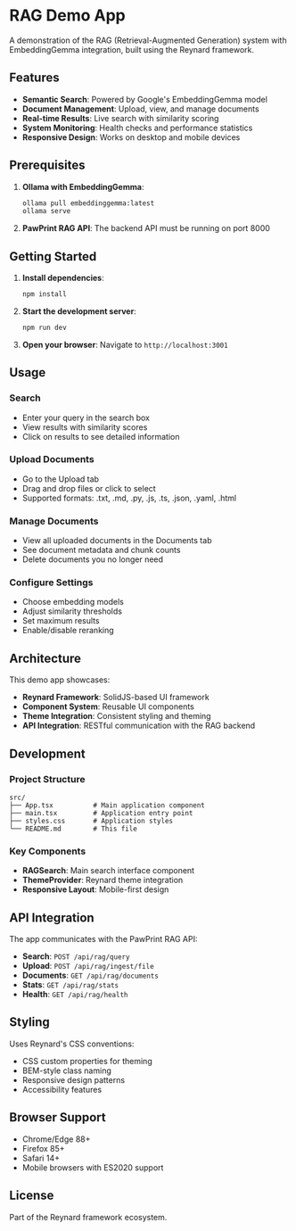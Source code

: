 # RAG Demo App

A demonstration of the RAG (Retrieval-Augmented Generation) system with EmbeddingGemma integration, built using the Reynard framework.

## Features

- **Semantic Search**: Powered by Google's EmbeddingGemma model
- **Document Management**: Upload, view, and manage documents
- **Real-time Results**: Live search with similarity scoring
- **System Monitoring**: Health checks and performance statistics
- **Responsive Design**: Works on desktop and mobile devices

## Prerequisites

1. **Ollama with EmbeddingGemma**:

   ```bash
   ollama pull embeddinggemma:latest
   ollama serve
   ```

2. **PawPrint RAG API**: The backend API must be running on port 8000

## Getting Started

1. **Install dependencies**:

   ```bash
   npm install
   ```

2. **Start the development server**:

   ```bash
   npm run dev
   ```

3. **Open your browser**:
   Navigate to `http://localhost:3001`

## Usage

### Search

- Enter your query in the search box
- View results with similarity scores
- Click on results to see detailed information

### Upload Documents

- Go to the Upload tab
- Drag and drop files or click to select
- Supported formats: .txt, .md, .py, .js, .ts, .json, .yaml, .html

### Manage Documents

- View all uploaded documents in the Documents tab
- See document metadata and chunk counts
- Delete documents you no longer need

### Configure Settings

- Choose embedding models
- Adjust similarity thresholds
- Set maximum results
- Enable/disable reranking

## Architecture

This demo app showcases:

- **Reynard Framework**: SolidJS-based UI framework
- **Component System**: Reusable UI components
- **Theme Integration**: Consistent styling and theming
- **API Integration**: RESTful communication with the RAG backend

## Development

### Project Structure

```
src/
├── App.tsx          # Main application component
├── main.tsx         # Application entry point
├── styles.css       # Application styles
└── README.md        # This file
```

### Key Components

- **RAGSearch**: Main search interface component
- **ThemeProvider**: Reynard theme integration
- **Responsive Layout**: Mobile-first design

## API Integration

The app communicates with the PawPrint RAG API:

- **Search**: `POST /api/rag/query`
- **Upload**: `POST /api/rag/ingest/file`
- **Documents**: `GET /api/rag/documents`
- **Stats**: `GET /api/rag/stats`
- **Health**: `GET /api/rag/health`

## Styling

Uses Reynard's CSS conventions:

- CSS custom properties for theming
- BEM-style class naming
- Responsive design patterns
- Accessibility features

## Browser Support

- Chrome/Edge 88+
- Firefox 85+
- Safari 14+
- Mobile browsers with ES2020 support

## License

Part of the Reynard framework ecosystem.

